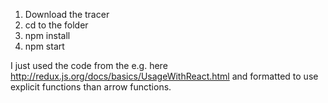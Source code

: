 
1. Download the tracer
2. cd to the folder
3. npm install
4. npm start

I just used the code from the e.g. here http://redux.js.org/docs/basics/UsageWithReact.html and formatted to use explicit functions than arrow functions.
